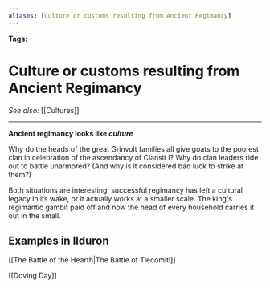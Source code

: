 ```yaml
---
aliases: [Culture or customs resulting from Ancient Regimancy]
---
```


**Tags:** 
# Culture or customs resulting from Ancient Regimancy
*See also:* [[Cultures]]
___
**Ancient regimancy looks like _culture_**

Why do the heads of the great Grinvolt families all give goats to the poorest clan in celebration of the ascendancy of Clansit I? Why do clan leaders ride out to battle unarmored? (And why is it considered bad luck to strike at them?)  
  
Both situations are interesting: successful regimancy has left a cultural legacy in its wake, or it actually works at a smaller scale. The king's regimantic gambit paid off and now the head of every household carries it out in the small.  

## Examples in Ilduron
[[The Battle of the Hearth|The Battle of Tlecomitl]]

[[Doving Day]]
